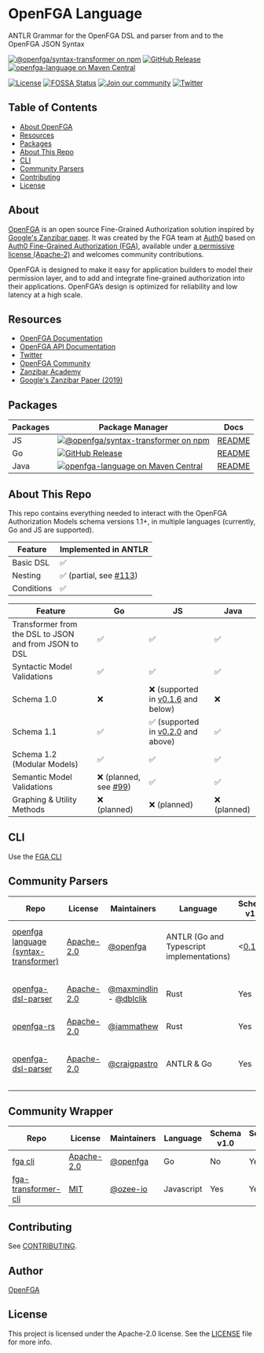 # OpenFGA Language

ANTLR Grammar for the OpenFGA DSL and parser from and to the OpenFGA JSON Syntax

[![@openfga/syntax-transformer on npm](https://img.shields.io/npm/v/%40openfga%2Fsyntax-transformer/beta?label=%40openfga%2Fsyntax-transformer&style=flat-square)](https://www.npmjs.com/package/@openfga/syntax-transformer)
[![GitHub Release](https://img.shields.io/github/v/release/openfga/language?include_prereleases&filter=pkg%2Fgo%2Fv*&label=go%20release)](https://github.com/openfga/language/tree/main/pkg/go)
[![openfga-language on Maven Central](https://img.shields.io/maven-central/v/dev.openfga/openfga-language?style=flat-square&label=maven-central)](https://central.sonatype.com/artifact/dev.openfga/openfga-language)

[![License](https://img.shields.io/badge/License-Apache_2.0-blue.svg)](./LICENSE)
[![FOSSA Status](https://app.fossa.com/api/projects/git%2Bgithub.com%2Fopenfga%2Flanguage.svg?type=shield)](https://app.fossa.com/projects/git%2Bgithub.com%2Fopenfga%2Flanguage?ref=badge_shield)
[![Join our community](https://img.shields.io/badge/slack-cncf_%23openfga-40abb8.svg?logo=slack)](https://openfga.dev/community)
[![Twitter](https://img.shields.io/twitter/follow/openfga?color=%23179CF0&logo=twitter&style=flat-square "@openfga on Twitter")](https://twitter.com/openfga)

## Table of Contents

- [About OpenFGA](#about)
- [Resources](#resources)
- [Packages](#packages)
- [About This Repo](#about-this-repo)
- [CLI](#cli)
- [Community Parsers](#community-parsers)
- [Contributing](#contributing)
- [License](#license)

## About

[OpenFGA](https://openfga.dev) is an open source Fine-Grained Authorization solution inspired by [Google's Zanzibar paper](https://research.google/pubs/pub48190/). It was created by the FGA team at [Auth0](https://auth0.com) based on [Auth0 Fine-Grained Authorization (FGA)](https://fga.dev), available under [a permissive license (Apache-2)](https://github.com/openfga/rfcs/blob/main/LICENSE) and welcomes community contributions.

OpenFGA is designed to make it easy for application builders to model their permission layer, and to add and integrate fine-grained authorization into their applications. OpenFGA’s design is optimized for reliability and low latency at a high scale.

## Resources

- [OpenFGA Documentation](https://openfga.dev/docs)
- [OpenFGA API Documentation](https://openfga.dev/api/service)
- [Twitter](https://twitter.com/openfga)
- [OpenFGA Community](https://openfga.dev/community)
- [Zanzibar Academy](https://zanzibar.academy)
- [Google's Zanzibar Paper (2019)](https://research.google/pubs/pub48190/)

## Packages

| Packages | Package Manager                                                                                                                                                                                                               | Docs                          |
| -------- | ----------------------------------------------------------------------------------------------------------------------------------------------------------------------------------------------------------------------------- | ----------------------------- |
| JS       | [![@openfga/syntax-transformer on npm](https://img.shields.io/npm/v/%40openfga%2Fsyntax-transformer/beta?label=%40openfga%2Fsyntax-transformer&style=flat-square)](https://www.npmjs.com/package/@openfga/syntax-transformer) | [README](/pkg/js/README.md)   |
| Go       | [![GitHub Release](https://img.shields.io/github/v/release/openfga/language?include_prereleases&filter=pkg%2Fgo%2Fv*&label=openfga-language)](https://github.com/openfga/language/tree/main/pkg/go)                           | [README](/pkg/go/README.md)   |
| Java     | [![openfga-language on Maven Central](https://img.shields.io/maven-central/v/dev.openfga/openfga-language?style=flat-square&label=openfga-language)](https://central.sonatype.com/artifact/dev.openfga/openfga-language)      | [README](/pkg/java/README.md) |

## About This Repo

This repo contains everything needed to interact with the OpenFGA Authorization Models schema versions 1.1+, in multiple languages (currently, Go and JS are supported).

| Feature    | Implemented in ANTLR                                                     |
| ---------- | ------------------------------------------------------------------------ |
| Basic DSL  | ✅                                                                       |
| Nesting    | ✅ (partial, see [#113](https://github.com/openfga/language/issues/113)) |
| Conditions | ✅                                                                       |

| Feature                                               | Go                                                                     | JS                                                                                                      | Java         |
| ----------------------------------------------------- | ---------------------------------------------------------------------- | ------------------------------------------------------------------------------------------------------- | ------------ |
| Transformer from the DSL to JSON and from JSON to DSL | ✅                                                                     | ✅                                                                                                      | ✅           |
| Syntactic Model Validations                           | ✅                                                                     | ✅                                                                                                      | ✅           |
| Schema 1.0                                            | ❌                                                                     | ❌ (supported in [v0.1.6](https://www.npmjs.com/package/@openfga/syntax-transformer/v/0.1.6) and below) | ❌           |
| Schema 1.1                                            | ✅                                                                     | ✅ (supported in [v0.2.0](https://www.npmjs.com/package/@openfga/syntax-transformer) and above)         | ✅           |
| Schema 1.2 (Modular Models)                           | ✅                                                                     | ✅                                                                                                      | ✅           |
| Semantic Model Validations                            | ❌ (planned, see [#99](https://github.com/openfga/language/issues/99)) | ✅                                                                                                      | ✅           |
| Graphing & Utility Methods                            | ❌ (planned)                                                           | ❌ (planned)                                                                                            | ❌ (planned) |

## CLI

Use the [FGA CLI](https://github.com/openfga/cli)

## Community Parsers

| Repo                                                                         | License                                                                            | Maintainers                                                                           | Language                                  | Schema v1.0                                                                 | Schema v1.1                                                                                          | Package Managers                                                                                                                                                                                                                                                                                               | Other Links                                                                                                                    |
| ---------------------------------------------------------------------------- | ---------------------------------------------------------------------------------- | ------------------------------------------------------------------------------------- | ----------------------------------------- | --------------------------------------------------------------------------- | ---------------------------------------------------------------------------------------------------- | -------------------------------------------------------------------------------------------------------------------------------------------------------------------------------------------------------------------------------------------------------------------------------------------------------------- | ------------------------------------------------------------------------------------------------------------------------------ |
| [openfga language (syntax-transformer)](https://github.com/openfga/language) | [Apache-2.0](https://github.com/openfga/language/blob/main/LICENSE)                | [@openfga](https://github.com/orgs/openfga/people)                                    | ANTLR (Go and Typescript implementations) | <[0.1.5](https://www.npmjs.com/package/@openfga/syntax-transformer/v/0.1.5) | Yes (v0.0.8+)                                                                                        | [![npm:@openfga/syntax-transformer](https://img.shields.io/npm/v/@openfga/syntax-transformer.svg?style=flat)](https://www.npmjs.com/package/@openfga/syntax-transformer) - ![GitHub release (latest SemVer)](https://img.shields.io/github/v/release/openfga/language?label=go)                                |                                                                                                                                |
| [openfga-dsl-parser](https://github.com/maxmindlin/openfga-dsl-parser)       | [Apache-2.0](https://github.com/maxmindlin/openfga-dsl-parser/blob/master/LICENSE) | [@maxmindlin](https://github.com/maxmindlin) - [@dblclik](https://github.com/dblclik) | Rust                                      | Yes                                                                         | No                                                                                                   | [![crates:openfga-dsl-parser](https://img.shields.io/crates/v/openfga-dsl-parser.svg?style=flat)](https://crates.io/crates/openfga-dsl-parser)[![pypi:openfga-dsl-parser-python](https://img.shields.io/pypi/v/openfga-dsl-parser-python.svg?style=flat)](https://pypi.org/project/openfga-dsl-parser-python/) | [WASM](https://github.com/dblclik/openfga-dsl-parser-wasm) - [Python](https://github.com/maxmindlin/openfga-dsl-parser-python) |
| [openfga-rs](https://github.com/iammathew/openfga-rs)                        | [Apache-2.0](https://github.com/iammathew/openfga-rs/blob/main/LICENSE.md)         | [@iammathew](https://github.com/iammathew)                                            | Rust                                      | Yes                                                                         | No                                                                                                   |                                                                                                                                                                                                                                                                                                                |                                                                                                                                |
| [openfga-dsl-parser](https://github.com/craigpastro/openfga-dsl-parser)      | [Apache-2.0](https://github.com/craigpastro/openfga-dsl-parser/blob/main/LICENSE)  | [@craigpastro](https://github.com/craigpastro)                                        | ANTLR & Go                                | Yes                                                                         | Partial (requires self). [Supports nesting](https://github.com/openfga/syntax-transformer/issues/34) | ![GitHub release (latest SemVer)](https://img.shields.io/github/v/release/craigpastro/openfga-dsl-parser?label=go)                                                                                                                                                                                             |                                                                                                                                |

## Community Wrapper

| Repo                                                                  | License                                                                 | Maintainers                                        | Language   | Schema v1.0 | Schema v1.1 | Package Managers                                                                                                                                                           | Other Links |
| --------------------------------------------------------------------- | ----------------------------------------------------------------------- | -------------------------------------------------- | ---------- | ----------- | ----------- | -------------------------------------------------------------------------------------------------------------------------------------------------------------------------- | ----------- |
| [fga cli](https://github.com/openfga/cli)                             | [Apache-2.0](https://github.com/openfga/cli/blob/main/LICENSE)          | [@openfga](https://github.com/orgs/openfga/people) | Go         | No          | Yes         | ![GitHub release (latest SemVer)](https://img.shields.io/github/v/release/openfga/cli?label=go)                                                                            |             |
| [fga-transformer-cli](https://github.com/ozee-io/fga-transformer-cli) | [MIT](https://github.com/ozee-io/fga-transformer-cli/blob/main/LICENSE) | [@ozee-io](https://github.com/orgs/ozee-io/people) | Javascript | Yes         | Yes         | [![npm:@openfga/syntax-transformer](https://img.shields.io/npm/v/@ozee-io/fga-transformer-cli.svg?style=flat)](https://www.npmjs.com/package/@ozee-io/fga-transformer-cli) |             |

## Contributing

See [CONTRIBUTING](https://github.com/openfga/.github/blob/main/CONTRIBUTING.md).

## Author

[OpenFGA](https://github.com/openfga)

## License

This project is licensed under the Apache-2.0 license. See the [LICENSE](https://github.com/openfga/language/blob/main/LICENSE) file for more info.
